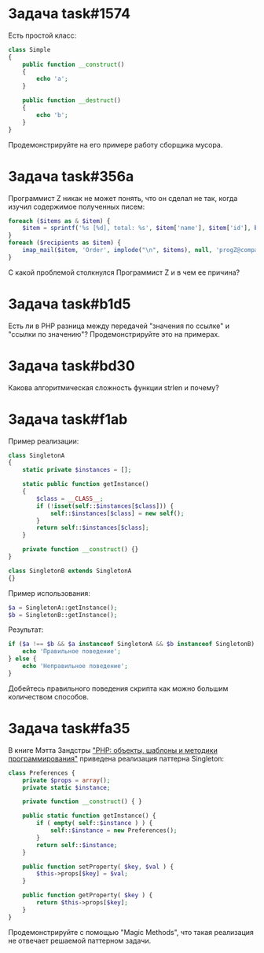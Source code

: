 # Задача task#1574

Есть простой класс:

```php
class Simple
{
    public function __construct()
    {
        echo 'a';
    }

    public function __destruct()
    {
        echo 'b';
    }
}
```

Продемонстрируйте на его примере работу сборщика мусора.

# Задача task#356a

Программист Z никак не может понять, что он сделал не так, когда изучил содержимое полученных писем:

```php
foreach ($items as & $item) {
    $item = sprintf('%s [%d], total: %s', $item['name'], $item['id'], bcmul($item['quantity'], $item['price'], 2));
}
foreach ($recipients as $item) {
    imap_mail($item, 'Order', implode("\n", $items), null, 'progZ@company.com');
}
```

С какой проблемой столкнулся Программист Z и в чем ее причина?

# Задача task#b1d5

Есть ли в PHP разница между передачей "значения по ссылке" и "ссылки по значению"? Продемонстрируйте это на примерах.

# Задача task#bd30

Какова алгоритмическая сложность функции strlen и почему?

# Задача task#f1ab

Пример реализации:

```php
class SingletonA
{
    static private $instances = [];

    static public function getInstance()
    {
        $class = __CLASS__;
        if (!isset(self::$instances[$class])) {
            self::$instances[$class] = new self();
        }
        return self::$instances[$class];
    }

    private function __construct() {}
}

class SingletonB extends SingletonA
{}
```

Пример использования:

```php
$a = SingletonA::getInstance();
$b = SingletonB::getInstance();
```

Результат:

```php
if ($a !== $b && $a instanceof SingletonA && $b instanceof SingletonB) {
    echo 'Правильное поведение';
} else {
    echo 'Неправильное поведение';
}
```

Добейтесь правильного поведения скрипта как можно большим количеством способов.

# Задача task#fa35

В книге Мэтта Зандстры ["PHP: объекты, шаблоны и методики программирования"](http://www.williamspublishing.com/Books/978-5-8459-1689-1.html) приведена реализация паттерна Singleton:

```php
class Preferences {
    private $props = array();
    private static $instance;

    private function __construct() { }

    public static function getInstance() {
        if ( empty( self::$instance ) ) {
            self::$instance = new Preferences();
        }
        return self::$instance;
    }

    public function setProperty( $key, $val ) {
        $this->props[$key] = $val;
    }

    public function getProperty( $key ) {
        return $this->props[$key];
    }
}
```

Продемонстрируйте с помощью "Magic Methods", что такая реализация не отвечает решаемой паттерном задачи.

